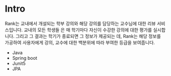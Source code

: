 # Intro
Rank는 교내에서 개설되는 학부 강의와 해당 강의를 담당하는 교수님에 대한 리뷰 서비스입니다. 교내의 모든 학생들
은 매 학기마다 자신이 수강한 강의에 대한 평가를 실시합니다. 그리고 그 결과는 학기가 종료되면 그 정보가 제공되는
데, Rank는 해당 정보를 가공하여 사용자에게 강의, 교수에 대한 백분위에 따라 부여한 등급을 보여줍니다.

- Java
- Spring boot
- Junit5
- JPA


